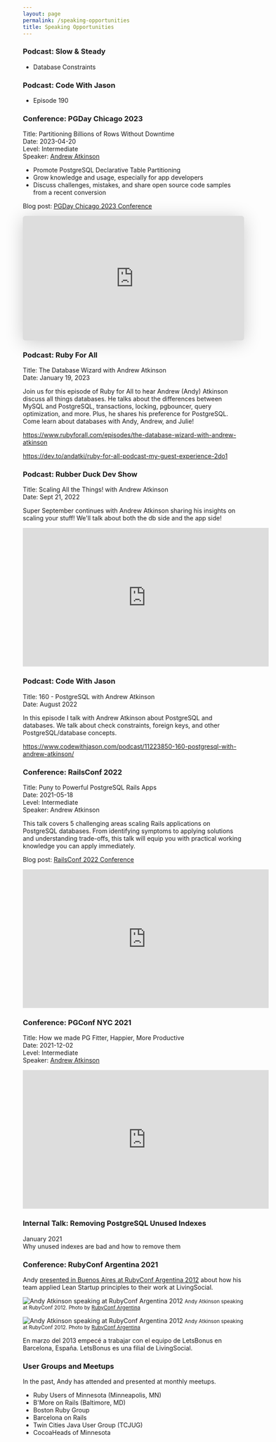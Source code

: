 ```yaml
---
layout: page
permalink: /speaking-opportunities
title: Speaking Opportunities
---
```


### Podcast: Slow & Steady

- Database Constraints

### Podcast: Code With Jason

- Episode 190

### Conference: PGDay Chicago 2023

Title: Partitioning Billions of Rows Without Downtime<br/>
Date: 2023-04-20<br/>
Level: Intermediate<br/>
Speaker: [Andrew Atkinson](https://postgresql.us/events/pgdaychicago2023/sessions/session/1205-partitioned-table-conversion-concept-to-reality/)

- Promote PostgreSQL Declarative Table Partitioning
- Grow knowledge and usage, especially for app developers
- Discuss challenges, mistakes, and share open source code samples from a recent conversion

Blog post: [PGDay Chicago 2023 Conference](/blog/2023/05/24/pgday-chicago)

<iframe class="speakerdeck-iframe" frameborder="0" src="https://speakerdeck.com/player/8c1c25764d7d4158b89556c998c141f1" title="Partitioning Billions of Rows Without Downtime" allowfullscreen="true" style="border: 0px; background: padding-box rgba(0, 0, 0, 0.1); margin: 0px; padding: 0px; border-radius: 6px; box-shadow: rgba(0, 0, 0, 0.2) 0px 5px 40px; width: 100%; height: auto; aspect-ratio: 560 / 314;" data-ratio="1.78343949044586"></iframe>


### Podcast: Ruby For All

Title: The Database Wizard with Andrew Atkinson<br/>
Date: January 19, 2023<br/>

Join us for this episode of Ruby for All to hear Andrew (Andy) Atkinson discuss all things databases. He talks about the differences between MySQL and PostgreSQL, transactions, locking, pgbouncer, query optimization, and more. Plus, he shares his preference for PostgreSQL. Come learn about databases with Andy, Andrew, and Julie!<br/>


<https://www.rubyforall.com/episodes/the-database-wizard-with-andrew-atkinson>

<https://dev.to/andatki/ruby-for-all-podcast-my-guest-experience-2do1>

### Podcast: Rubber Duck Dev Show

Title: Scaling All the Things! with Andrew Atkinson<br/>
Date: Sept 21, 2022<br/>

Super September continues with Andrew Atkinson sharing his insights on scaling your stuff!  We'll talk about both the db side and the app side!

<iframe width="560" height="315" src="https://www.youtube.com/embed/kVRHdMBR4GA" title="YouTube video player" frameborder="0" allow="accelerometer; autoplay; clipboard-write; encrypted-media; gyroscope; picture-in-picture; web-share" allowfullscreen></iframe>

### Podcast: Code With Jason

Title: 160 - PostgreSQL with Andrew Atkinson<br/>
Date: August 2022<br/>

In this episode I talk with Andrew Atkinson about PostgreSQL and databases. We talk about check constraints, foreign keys, and other PostgreSQL/database concepts.

<https://www.codewithjason.com/podcast/11223850-160-postgresql-with-andrew-atkinson/>

### Conference: RailsConf 2022

Title: Puny to Powerful PostgreSQL Rails Apps<br/>
Date: 2021-05-18<br/>
Level: Intermediate<br/>
Speaker: Andrew Atkinson

This talk covers 5 challenging areas scaling Rails applications on PostgreSQL databases. From identifying symptoms to applying solutions and understanding trade-offs, this talk will equip you with practical working knowledge you can apply immediately.

Blog post: [RailsConf 2022 Conference](https://andyatkinson.com/blog/2022/05/23/railsconf-2022)

<iframe width="560" height="315" src="https://www.youtube.com/embed/CIYbpYKrX8Y" title="YouTube video player" frameborder="0" allow="accelerometer; autoplay; clipboard-write; encrypted-media; gyroscope; picture-in-picture" allowfullscreen></iframe>

<script async class="speakerdeck-embed" data-id="b9ac5608b0be4bb0ae01201e7fca7228" data-ratio="1.77777777777778" src="//speakerdeck.com/assets/embed.js"></script>


### Conference: PGConf NYC 2021

Title: How we made PG Fitter, Happier, More Productive<br/>
Date: 2021-12-02<br/>
Level: Intermediate<br/>
Speaker: [Andrew Atkinson](https://postgresql.us/events/pgconfnyc2021/sessions/speaker/310-andrew-atkinson/)

<iframe width="560" height="315" src="https://www.youtube.com/embed/ijYha2bBink" title="YouTube video player" frameborder="0" allow="accelerometer; autoplay; clipboard-write; encrypted-media; gyroscope; picture-in-picture" allowfullscreen></iframe>

<script async class="speakerdeck-embed" data-id="030a9bf3e09e4486acb96323ffe66302" data-ratio="1.77777777777778" src="//speakerdeck.com/assets/embed.js"></script>


### Internal Talk: Removing PostgreSQL Unused Indexes

January 2021<br/>
Why unused indexes are bad and how to remove them

<script async class="speakerdeck-embed" data-id="6644d7dd7380413ea19dce1955f41269" data-ratio="1.77777777777778" src="//speakerdeck.com/assets/embed.js"></script>

### Conference: RubyConf Argentina 2021

Andy [presented in Buenos Aires at RubyConf Argentina 2012](/blog/2013/11/27/rubyconf-argentina-2012/) about how his team applied Lean Startup principles to their work at LivingSocial.

![Andy Atkinson speaking at RubyConf Argentina 2012](/assets/images/pages/andy-rubyconf-argentina-2012-1.jpg)
<small>Andy Atkinson speaking at RubyConf 2012. Photo by [RubyConf Argentina](https://www.flickr.com/groups/rubyconfar2012/)</small>

![Andy Atkinson speaking at RubyConf Argentina 2012](/assets/images/pages/andy-rubyconf-argentina-2012-2.jpg)
<small>Andy Atkinson speaking at RubyConf 2012. Photo by [RubyConf Argentina](https://www.flickr.com/groups/rubyconfar2012/)</small>

En marzo del 2013 empecé a trabajar con el equipo de LetsBonus en Barcelona, España. LetsBonus es una filial de LivingSocial.

<script async class="speakerdeck-embed" data-id="b951eb0086a70130f51612313d145db7" data-ratio="1.33333333333333" src="//speakerdeck.com/assets/embed.js"></script>

### User Groups and Meetups

In the past, Andy has attended and presented at monthly meetups.

- Ruby Users of Minnesota (Minneapolis, MN)
- B'More on Rails (Baltimore, MD)
- Boston Ruby Group
- Barcelona on Rails
- Twin Cities Java User Group (TCJUG)
- CocoaHeads of Minnesota
